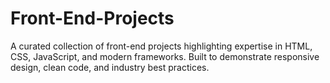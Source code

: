 # Front-End-Projects
A curated collection of front-end projects highlighting expertise in HTML, CSS, JavaScript, and modern frameworks. Built to demonstrate responsive design, clean code, and industry best practices.
